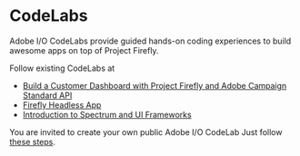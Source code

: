# CodeLabs

Adobe I/O CodeLabs provide guided hands-on coding experiences to build awesome apps on top of Project Firefly.

Follow existing CodeLabs at
* [Build a Customer Dashboard with Project Firefly and Adobe Campaign Standard API](https://adobeio-codelabs-campaign-standard-adobedocs.project-helix.page/)
* [Firefly Headless App](https://adobeio-codelabs-barcode-adobedocs.project-helix.page/)
* [Introduction to Spectrum and UI Frameworks](https://adobeio-codelabs-spectrum-intro-adobedocs.project-helix.page/)

    
You are invited to create your own public Adobe I/O CodeLab
Just follow [these steps](https://adobeio-codelabs-howto-adobedocs.project-helix.page/).
